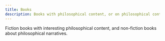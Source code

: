 ```yaml
---
title: Books
description: Books with philosophical content, or on philosophical content.
---
```

Fiction books with interesting philosophical content, and non-fiction books about philosophical narratives.

